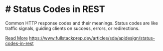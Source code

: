 # # Status Codes in REST

Common HTTP response codes and their meanings. Status codes are like traffic signals, guiding clients on success, errors, or redirections.

[Read More](https://www.fullstackprep.dev/articles/sda/apidesign/status-codes-in-rest) https://www.fullstackprep.dev/articles/sda/apidesign/status-codes-in-rest